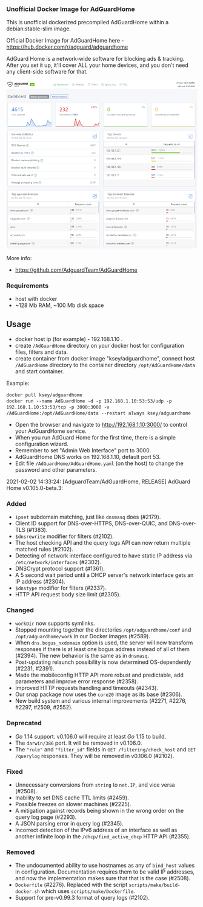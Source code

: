 ### Unofficial Docker Image for AdGuardHome
This is unofficial dockerized precompiled AdGuardHome within a debian:stable-slim image.

Official Docker Image for AdGuardHome here - https://hub.docker.com/r/adguard/adguardhome

AdGuard Home is a network-wide software for blocking ads & tracking. After you set it up, it'll cover ALL your home devices, and you don't need any client-side software for that.

![AdGuardHome](https://raw.githubusercontent.com/MrKsey/AdGuardHome/master/adh.PNG)

More info:
- https://github.com/AdguardTeam/AdGuardHome

### Requirements

* host with docker
* ~128 Mb RAM, ~100 Mb disk space 

## Usage

* docker host ip (for example) - 192.168.1.10 .
* create ```/AdGuardHome``` directory on your docker host for configuration files, filters and data.
* create container from docker image "ksey/adguardhome", connect host ```/AdGuardHome``` directory to the container directory ```/opt/AdGuardHome/data``` and start container.

Example:
```
docker pull ksey/adguardhome
docker run --name AdGuardHome -d -p 192.168.1.10:53:53/udp -p 192.168.1.10:53:53/tcp -p 3000:3000 -v /AdGuardHome:/opt/AdGuardHome/data --restart always ksey/adguardhome
```

* Open the browser and navigate to http://192.168.1.10:3000/ to control your AdGuardHome service.
* When you run AdGuard Home for the first time, there is a simple configuration wizard.
* Remember to set "Admin Web Interface" port to 3000.
* AdGuardHome DNS works on 192.168.1.10, default port 53.
* Edit file ```/AdGuardHome/AdGuardHome.yaml``` (on the host) to change the password and other parameters.



































































































2021-02-02 14:33:24: [AdguardTeam/AdGuardHome, RELEASE] AdGuard Home v0.105.0-beta.3:

### Added

- `ipset` subdomain matching, just like `dnsmasq` does (#2179).
- Client ID support for DNS-over-HTTPS, DNS-over-QUIC, and DNS-over-TLS (#1383).
- `$dnsrewrite` modifier for filters (#2102).
- The host checking API and the query logs API can now return multiple matched rules (#2102).
- Detecting of network interface configured to have static IP address via `/etc/network/interfaces` (#2302).
- DNSCrypt protocol support (#1361).
- A 5 second wait period until a DHCP server's network interface gets an IP address (#2304).
- `$dnstype` modifier for filters (#2337).
- HTTP API request body size limit (#2305).

### Changed

- `workDir` now supports symlinks.
- Stopped mounting together the directories `/opt/adguardhome/conf` and `/opt/adguardhome/work` in our Docker images (#2589).
- When `dns.bogus_nxdomain` option is used, the server will now transform responses if there is at least one bogus address instead of all of them (#2394).  The new behavior is the same as in `dnsmasq`.
- Post-updating relaunch possibility is now determined OS-dependently (#2231, #2391).
- Made the mobileconfig HTTP API more robust and predictable, add parameters and improve error response (#2358).
- Improved HTTP requests handling and timeouts (#2343).
- Our snap package now uses the `core20` image as its base (#2306).
- New build system and various internal improvements (#2271, #2276, #2297, #2509, #2552).

### Deprecated

- _Go_ 1.14 support.  v0.106.0 will require at least _Go_ 1.15 to build.
- The `darwin/386` port.  It will be removed in v0.106.0.
- The `"rule"` and `"filter_id"` fields in `GET /filtering/check_host` and `GET /querylog` responses.  They will be removed in v0.106.0 (#2102).

### Fixed

- Unnecessary conversions from `string` to `net.IP`, and vice versa (#2508).
- Inability to set DNS cache TTL limits (#2459).
- Possible freezes on slower machines (#2225).
- A mitigation against records being shown in the wrong order on the query log page (#2293).
- A JSON parsing error in query log (#2345).
- Incorrect detection of the IPv6 address of an interface as well as another infinite loop in the `/dhcp/find_active_dhcp` HTTP API (#2355).

### Removed

- The undocumented ability to use hostnames as any of `bind_host` values in configuration.  Documentation requires them to be valid IP addresses, and now the implementation makes sure that that is the case (#2508).
- `Dockerfile` (#2276).  Replaced with the script `scripts/make/build-docker.sh` which uses `scripts/make/Dockerfile`.
- Support for pre-v0.99.3 format of query logs (#2102).
# #
